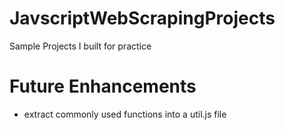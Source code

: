 # JavscriptWebScrapingProjects
Sample Projects I built for practice


# Future Enhancements
* extract commonly used functions into a util.js file
